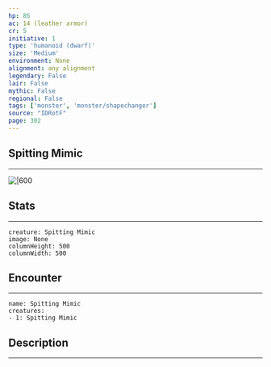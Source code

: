```yaml
---
hp: 85
ac: 14 (leather armor)
cr: 5
initiative: 1
type: 'humanoid (dwarf)'    
size: 'Medium'
environment: None
alignment: any alignment
legendary: False
lair: False
mythic: False
regional: False
tags: ['monster', 'monster/shapechanger']
source: "IDRotF"
page: 302
---
```


## Spitting Mimic
---

![|600](D:/Program%20Files/5e.tools/img/bestiary/IDRotF/Spitting%20Mimic.jpg)

## Stats
---

```statblock
creature: Spitting Mimic
image: None
columnHeight: 500
columnWidth: 500
```

## Encounter
---

```encounter-table
name: Spitting Mimic
creatures:
- 1: Spitting Mimic
```

## Description
---




